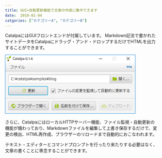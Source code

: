 ```yaml
---
title: GUI+自動更新機能で文章の作成に集中できます
date:  2019-01-04
catgories: ["カテゴリーA", "カテゴリーB"]
---
```


CatalpaにはGUIフロントエンドが付属しています。
Markdown記法で書かれたサイトデータをCatalpaにドラッグ・アンド・ドロップするだけでHTMLを出力することができます。

<!--more-->

![](img/catalpa-window.png)

>

さらに、CatalpaにはローカルHTTPサーバー機能、ファイル監視・自動更新の機能が備わっており、Markdownファイルを編集して上書き保存するだけで、変更の検出、HTML再作成、ブラウザーのリロードまで自動的におこなわれます。

テキスト・エディターとコマンドプロンプトを行ったり来たりする必要はなく、
文章の書くことに専念することができます。

